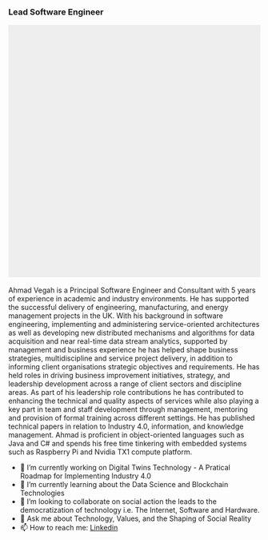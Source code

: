 ### Lead Software Engineer
![Animation](/img/intro.gif)

Ahmad Vegah is a Principal Software Engineer and Consultant with 5 years of experience in academic and industry environments. He has supported the successful delivery of engineering, manufacturing, and energy management projects in the UK. With his background in software engineering, implementing and administering service-oriented architectures as well as developing new distributed mechanisms and algorithms for data acquisition and near real-time data stream analytics, supported by management and business experience he has helped shape business strategies, multidiscipline and service project delivery, in addition to informing client organisations strategic objectives and requirements. He has held roles in driving business improvement initiatives, strategy, and leadership development across a range of client sectors and discipline areas. As part of his leadership role contributions he has contributed to enhancing the technical and quality aspects of services while also playing a key part in team and staff development through management, mentoring and provision of formal training across different settings. He has published technical papers in relation to Industry 4.0, information, and knowledge management. Ahmad is proficient in object-oriented languages such as Java and C# and spends his free time tinkering with embedded systems such as Raspberry Pi and Nvidia TX1 compute platform.

- 🔭 I’m currently working on Digital Twins Technology - A Pratical Roadmap for Implementing Industry 4.0
- 🌱 I’m currently learning about the Data Science and Blockchain Technologies
- 👯 I’m looking to collaborate on social action the leads to the democratization of technology i.e. The Internet, Software and Hardware. 
- 💬 Ask me about Technology, Values, and the Shaping of Social Reality
- 📫 How to reach me: [Linkedin](https://www.linkedin.com/in/ahmad-vegah/) 


<!--
**asvegah/asvegah** is a ✨ _special_ ✨ repository because its `README.md` (this file) appears on your GitHub profile.
- 📫 How to reach me: ...
- 😄 Pronouns: ...
- ⚡ Fun fact: .
- 🤔 I’m looking for help with ...
![Animation](/img/intro.gif)
-->
